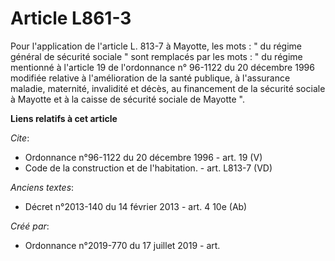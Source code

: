 # Article L861-3

Pour l'application de l'article L. 813-7 à Mayotte, les mots : " du régime général de sécurité sociale " sont remplacés par
les mots : " du régime mentionné à l'article 19 de l'ordonnance n° 96-1122 du 20 décembre 1996 modifiée relative à
l'amélioration de la santé publique, à l'assurance maladie, maternité, invalidité et décès, au financement de la sécurité
sociale à Mayotte et à la caisse de sécurité sociale de Mayotte ".

**Liens relatifs à cet article**

_Cite_:

  - Ordonnance n°96-1122 du 20 décembre 1996 - art. 19 (V)
  - Code de la construction et de l'habitation. - art. L813-7 (VD)

_Anciens textes_:

  - Décret n°2013-140 du 14 février 2013 - art. 4 10e (Ab)

_Créé par_:

  - Ordonnance n°2019-770 du 17 juillet 2019 - art.
